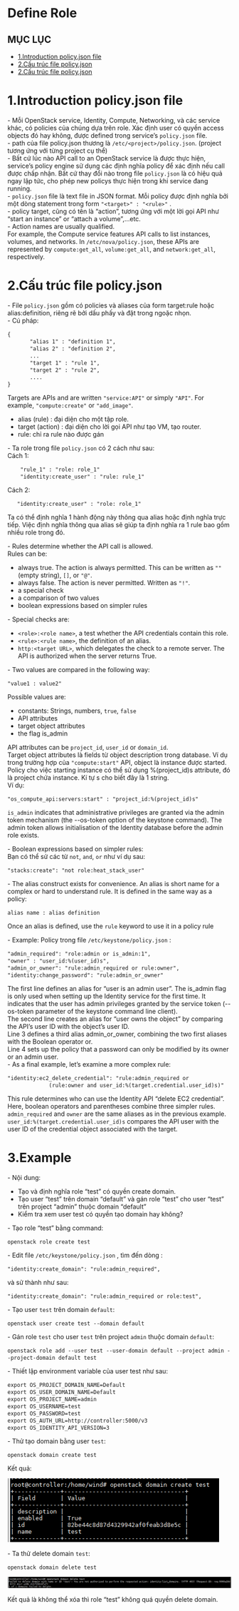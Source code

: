# Define Role

## MỤC LỤC
- [1.Introduction policy.json file](#1)
- [2.Cấu trúc file policy.json](#2)
- [2.Cấu trúc file policy.json](#3)




<a name="1"></a>
# 1.Introduction policy.json file
\- Mỗi OpenStack service, Identity, Compute, Networking, và các service khác, có policies của chúng dựa trên role. Xác định user có quyền access objects đó hay không, được defined trong service’s `policy.json` file.  
\- path của file policy.json thương là `/etc/<project>/policy.json`. (project tương ứng với từng project cụ thể)  
\- Bất cứ lúc nào API call to an OpenStack service là được thực hiện, service’s policy engine sử dụng các định nghĩa policy để xác định nếu call được chấp nhận. Bất cứ thay đổi nào trong file `policy.json` là có hiệu quả ngay lập tức, cho phép new policys thực hiện trong khi service đang running.  
\- `policy.json` file là text file in JSON format. Mỗi policy được định nghĩa bởi một dòng statement trong form `"<target>" : "<rule>"` .  
\- policy target, cũng có tên là “action”, tương ứng với một lời gọi API như “start an instance” or “attach a volume”,…etc.  
\- Action names are usually qualified. 	
For example, the Compute service features API calls to list instances, volumes, and networks. In `/etc/nova/policy.json`, these APIs are represented by `compute:get_all`, `volume:get_all`, and `network:get_all`, respectively.  

<a name="2"></a>
# 2.Cấu trúc file policy.json
\- File `policy.json` gồm có policies và aliases của form target:rule hoặc alias:definition, riêng rẽ bởi dấu phấy và đặt trong ngoặc nhọn.  
\- Cú pháp:  
```
{
       "alias 1" : "definition 1",
       "alias 2" : "definition 2",
       ...
       "target 1" : "rule 1",
       "target 2" : "rule 2",
       ....
}
```

Targets are APIs and are written `"service:API"` or simply `"API"`. For example, `"compute:create"` or `"add_image"`.  
- alias (rule) : đại diện cho một tập role.
- target (action) : đại diện cho lời gọi API như tạo VM, tạo router.
- rule: chỉ ra rule nào được gán

\- Ta role trong file `policy.json` có 2 cách như sau:  
Cách 1:
```
    "rule_1" : "role: role_1"
    "identity:create_user" : "rule: rule_1"
```

Cách 2:  
```
   "identity:create_user" : "role: role_1"
```

Ta có thể định nghĩa 1 hành động này thông qua alias hoặc định nghĩa trực tiếp. Việc định nghĩa thông qua alias sẽ giúp ta định nghĩa ra 1 rule bao gồm nhiều role trong đó.


\- Rules determine whether the API call is allowed.  
Rules can be:  
- always true. The action is always permitted. This can be written as `""` (empty string), `[]`, or `"@"`.
- always false. The action is never permitted. Written as `"!"`.
- a special check
- a comparison of two values
- boolean expressions based on simpler rules

\- Special checks are:  
- `<role>:<role name>`, a test whether the API credentials contain this role.
- `<rule>:<rule name>`, the definition of an alias.
- `http:<target URL>`, which delegates the check to a remote server. The API is authorized when the server returns True.

\- Two values are compared in the following way:  
```
"value1 : value2"
```

Possible values are:  
- constants: Strings, numbers, `true`, `false`
- API attributes
- target object attributes
- the flag is_admin

API attributes can be `project_id`, `user_id` or `domain_id`.  
Target object attributes là fields từ object description trong database. Ví dụ trong trường hợp của `"compute:start"` API, object là instance được started.  
Policy cho việc starting instance có thể sử dụng %(project_id)s attribute, đó là project chứa instance. Kí tự s cho biết đây là 1 string.  
Ví dụ:  
```
"os_compute_api:servers:start" : "project_id:%(project_id)s"
```

`is_admin` indicates that administrative privileges are granted via the admin token mechanism (the --os-token option of the keystone command). The admin token allows initialisation of the Identity database before the admin role exists.  

\- Boolean expressions based on simpler rules:  
Bạn có thể sử các từ `not`, `and`, `or` như ví dụ sau:  
```
"stacks:create": "not role:heat_stack_user"
```

\- The alias construct exists for convenience. An alias is short name for a complex or hard to understand rule. It is defined in the same way as a policy:  
```
alias name : alias definition
```

Once an alias is defined, use the `rule` keyword to use it in a policy rule

\- Example: Policy trong file `/etc/keystone/policy.json` :  
```
"admin_required": "role:admin or is_admin:1",
"owner" : "user_id:%(user_id)s",
"admin_or_owner": "rule:admin_required or rule:owner",
"identity:change_password": "rule:admin_or_owner"
```

The first line defines an alias for “user is an admin user”. The is_admin flag is only used when setting up the Identity service for the first time. It indicates that the user has admin privileges granted by the service token (--os-token parameter of the keystone command line client).  
The second line creates an alias for “user owns the object” by comparing the API’s user ID with the object’s user ID.  
Line 3 defines a third alias admin_or_owner, combining the two first aliases with the Boolean operator or.  
Line 4 sets up the policy that a password can only be modified by its owner or an admin user.  
\- As a final example, let’s examine a more complex rule:  
```
"identity:ec2_delete_credential": "rule:admin_required or
             (rule:owner and user_id:%(target.credential.user_id)s)"
```

This rule determines who can use the Identity API “delete EC2 credential”. Here, boolean operators and parentheses combine three simpler rules. `admin_required` and `owner` are the same aliases as in the previous example. `user_id:%(target.credential.user_id)s` compares the API user with the user ID of the credential object associated with the target.


<a name="3"></a>
# 3.Example
\- Nội dung:  
- Tạo và định nghĩa role “test” có quyền create domain.
- Tạo user “test” trên domain “default” và gán role “test” cho user “test” trên project “admin” thuộc domain “default”
- Kiểm tra xem user test có quyền tạo domain hay không?

\- Tạo role “test” bằng command:  
```
openstack role create test
```

\- Edit file `/etc/keystone/policy.json` , tìm đến dòng :  
```
"identity:create_domain": "rule:admin_required", 
```

và sử thành như sau:  
```
"identity:create_domain": "rule:admin_required or role:test",
```

\- Tạo user `test` trên domain `default`:  
```
openstack user create test --domain default
```

\- Gán role `test` cho user `test` trên project `admin` thuộc domain `default`:  
```
openstack role add --user test --user-domain default --project admin --project-domain default test
```

\- Thiết lập environment variable của user test như sau:  
```
export OS_PROJECT_DOMAIN_NAME=Default
export OS_USER_DOMAIN_NAME=Default
export OS_PROJECT_NAME=admin
export OS_USERNAME=test
export OS_PASSWORD=test
export OS_AUTH_URL=http://controller:5000/v3
export OS_IDENTITY_API_VERSION=3
```

\- Thử tạo domain bằng user `test`:  
```
openstack domain create test
```

Kết quả:  

<img src="../images/3.png" />

\- Ta thử delete domain `test`:  
```
openstack domain delete test
```

<img src="../images/4.png" />

Kết quả là không thể xóa thì role “test” không quá quyền delete domain.







